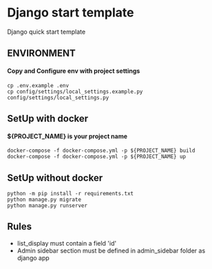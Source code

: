 # Django start template

Django quick start template

## ENVIRONMENT
#### Copy and Configure env with project settings
```
cp .env.example .env
cp config/settings/local_settings.example.py config/settings/local_settings.py
```

## SetUp with docker
#### ${PROJECT_NAME} is your project name
```
docker-compose -f docker-compose.yml -p ${PROJECT_NAME} build
docker-compose -f docker-compose.yml -p ${PROJECT_NAME} up
```

## SetUp without docker
```
python -m pip install -r requirements.txt
python manage.py migrate
python manage.py runserver
```


## Rules
- list_display must contain a field 'id'
- Admin sidebar section must be defined in admin_sidebar folder as django app